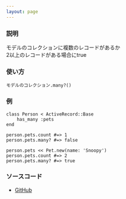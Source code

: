 ```yaml
---
layout: page
---
```


### 説明

モデルのコレクションに複数のレコードがあるか  
2以上のレコードがある場合にtrue

### 使い方

    モデルのコレクション.many?()

### 例

    class Person < ActiveRecord::Base
        has_many :pets
    end

    person.pets.count #=> 1
    person.pets.many? #=> false

    person.pets << Pet.new(name: 'Snoopy')
    person.pets.count #=> 2
    person.pets.many? #=> true

### ソースコード

- [GitHub](https://github.com/rails/rails/blob/984c3ef2775781d47efa9f541ce570daa2434a80/activerecord/lib/active_record/associations/collection_proxy.rb#L875)
